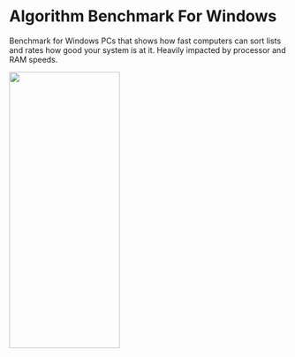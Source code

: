 # Algorithm Benchmark For Windows
Benchmark for Windows PCs that shows how fast computers can sort lists and rates how good your system is at it. Heavily impacted by processor and RAM speeds.

<a href="url"><img src="https://imgur.com/zBWzB6q.png" align="left" height="500" width="200" ></a>
